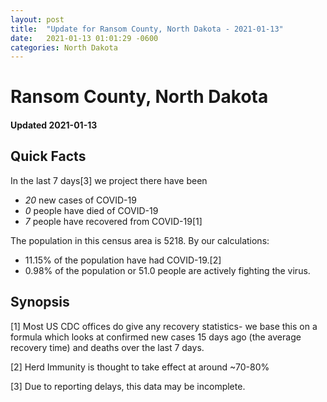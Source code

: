 ```yaml
---
layout: post
title:  "Update for Ransom County, North Dakota - 2021-01-13"
date:   2021-01-13 01:01:29 -0600
categories: North Dakota
---
```


# Ransom County, North Dakota
#### Updated 2021-01-13

## Quick Facts

In the last 7 days[3] we project there have been
- *20* new cases of COVID-19
- *0* people have died of COVID-19
- *7* people have recovered from COVID-19[1]

The population in this census area is 5218. By our calculations:
- 11.15% of the population have had COVID-19.[2]
- 0.98% of the population or 51.0 people are actively fighting the virus.

## Synopsis




[1] Most US CDC offices do give any recovery statistics- we base this on a formula which looks at confirmed new cases
15 days ago (the average recovery time) and deaths over the last 7 days.

[2] Herd Immunity is thought to take effect at around ~70-80%

[3] Due to reporting delays, this data may be incomplete.
 
    